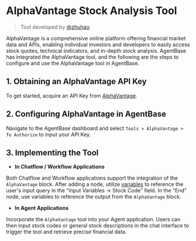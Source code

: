 # AlphaVantage Stock Analysis Tool

> Tool developed by [@zhuhao](https://github.com/hwzhuhao).

AlphaVantage is a comprehensive online platform offering financial market data and APIs, enabling individual investors and developers to easily access stock quotes, technical indicators, and in-depth stock analysis. AgentBase has integrated the AlphaVantage tool, and the following are the steps to configure and use the AlphaVantage tool in AgentBase.

## 1. Obtaining an AlphaVantage API Key

To get started, acquire an API Key from [AlphaVantage](https://www.alphavantage.co/support/#api-key).

## 2. Configuring AlphaVantage in AgentBase

Navigate to the AgentBase dashboard and select `Tools > AlphaVantage > To Authorize` to input your API Key.

## 3. Implementing the Tool

- **In Chatflow / Workflow Applications**

Both Chatflow and Workflow applications support the integration of the `AlphaVantage` block. After adding a node, utilize [variables](https://docs.agentbase.ai/v/zh-hans/guides/workflow/variables) to reference the user's input query in the "Input Variables → Stock Code" field. In the "End" node, use variables to reference the output from the `AlphaVantage` block.

- **In Agent Applications**

Incorporate the `AlphaVantage` tool into your Agent application. Users can then input stock codes or general stock descriptions in the chat interface to trigger the tool and retrieve precise financial data.
